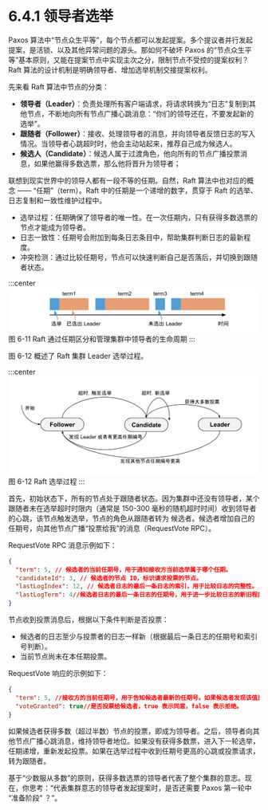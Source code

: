 # 6.4.1 领导者选举

Paxos 算法中“节点众生平等”，每个节点都可以发起提案。多个提议者并行发起提案，是活锁、以及其他异常问题的源头。那如何不破坏 Paxos 的“节点众生平等”基本原则，又能在提案节点中实现主次之分，限制节点不受控的提案权利？Raft 算法的设计机制是明确领导者、增加选举机制交接提案权利。

先来看 Raft 算法中节点的分类：

- **领导者（Leader）**：负责处理所有客户端请求，将请求转换为“日志”复制到其他节点，不断地向所有节点广播心跳消息：“你们的领导还在，不要发起新的选举”。
- **跟随者（Follower）**：接收、处理领导者的消息，并向领导者反馈日志的写入情况。当领导者心跳超时时，他会主动站起来，推荐自己成为候选人。
- **候选人（Candidate）**：候选人属于过渡角色，他向所有的节点广播投票消息，如果他赢得多数选票，那么他将晋升为领导者；


联想到现实世界中的领导人都有一段不等的任期。自然，Raft 算法中也对应的概念 —— “任期”（term）。Raft 中的任期是一个递增的数字，贯穿于 Raft 的选举、日志复制和一致性维护过程中。

- 选举过程：任期确保了领导者的唯一性。在一次任期内，只有获得多数选票的节点才能成为领导者。
- 日志一致性：任期号会附加到每条日志条目中，帮助集群判断日志的最新程度。
- 冲突检测：通过比较任期号，节点可以快速判断自己是否落后，并切换到跟随者状态。

:::center
  ![](../assets/raft-term.svg)
  图 6-11 Raft 通过任期区分和管理集群中领导者的生命周期
:::

图 6-12 概述了 Raft 集群 Leader 选举过程。

:::center
  ![](../assets/raft-election.svg)
  图 6-12 Raft 选举过程
:::

首先，初始状态下，所有的节点处于跟随者状态。因为集群中还没有领导者，某个跟随者未在选举超时时限内（通常是 150-300 毫秒的随机超时时间）收到领导者的心跳，该节点触发选举，节点的角色从跟随者转为 候选者。候选者增加自己的任期号，向其他节点广播“投票给我”的消息（RequestVote RPC）。

RequestVote RPC 消息示例如下：

```json
{
  "term": 5, // 候选者的当前任期号，用于通知接收方当前选举属于哪个任期。
  "candidateId": 3, // 候选者的节点 ID，标识请求投票的节点。
  "lastLogIndex": 12, // 候选者日志的最后一条日志的索引，用于比较日志的完整性。
  "lastLogTerm": 4//候选者日志的最后一条日志的任期号，用于进一步比较日志的新旧程度。
}
```

节点收到投票消息后，根据以下条件判断是否投票：

- 候选者的日志至少与投票者的日志一样新（根据最后一条日志的任期号和索引号判断）。
- 当前节点尚未在本任期投票。

RequestVote 响应的示例如下：

```json
{
  "term": 5, //接收方的当前任期号，用于告知候选者最新的任期号。如果候选者发现该值比自己大，会转为跟随者。
  "voteGranted": true//是否投票给候选者，true 表示同意，false 表示拒绝。
}
```

如果候选者获得多数（超过半数）节点的投票，即成为领导者。之后，领导者向其他节点广播心跳消息，维持领导者地位。如果没有获得多数票，进入下一轮选举，任期递增，重新发起投票。如果在选举过程中收到任期号更高的心跳或投票请求，转为跟随者。


基于“少数服从多数”的原则，获得多数选票的领导者代表了整个集群的意志。现在，你思考：“代表集群意志的领导者发起提案时，是否还需要 Paxos 第一轮中 “准备阶段” ？”。





